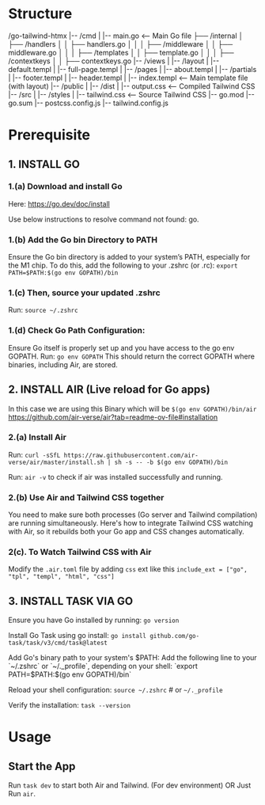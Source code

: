 
# Structure 
/go-tailwind-htmx
|-- /cmd
|   |-- main.go              <-- Main Go file
├── /internal
│   ├── /handlers
│   │   ├── handlers.go
│   │
│   ├── /middleware
│   │   ├── middleware.go
│   │
│   ├── /templates
│   │   ├── template.go
│   │
│   ├── /contextkeys
│   │   ├── contextkeys.go
|-- /views
|   |-- /layout
|       |-- default.templ
|       |-- full-page.templ
|   |-- /pages
|       |-- about.templ
|   |-- /partials
|       |-- footer.templ
|       |-- header.templ
|   |-- index.templ       <-- Main template file (with layout)
|-- /public
|   |-- /dist
|       |-- output.css       <-- Compiled Tailwind CSS
|-- /src
|   |-- /styles
|       |-- tailwind.css     <-- Source Tailwind CSS
|-- go.mod
|-- go.sum
|-- postcss.config.js
|-- tailwind.config.js

# Prerequisite

## 1. INSTALL GO
  ### 1.(a) Download and install Go
  Here: https://go.dev/doc/install
  
  Use below instructions to resolve command not found: go.
  
  ### 1.(b) Add the Go bin Directory to PATH
  Ensure the Go bin directory is added to your system’s PATH, especially for the M1 chip. To do this, add the following to your .zshrc (or .rc): `export PATH=$PATH:$(go env GOPATH)/bin`
  
  ### 1.(c) Then, source your updated .zshrc
  Run: `source ~/.zshrc`
    
  ### 1.(d) Check Go Path Configuration:
  Ensure Go itself is properly set up and you have access to the go env GOPATH. 
  Run: `go env GOPATH` This should return the correct GOPATH where binaries, including Air, are stored.

## 2. INSTALL AIR (Live reload for Go apps)
  In this case we are using this Binary which will be `$(go env GOPATH)/bin/air` https://github.com/air-verse/air?tab=readme-ov-file#installation
  
  ### 2.(a) Install Air
  Run: `curl -sSfL https://raw.githubusercontent.com/air-verse/air/master/install.sh | sh -s -- -b $(go env GOPATH)/bin`
  
  Run: `air -v` to check if air was installed successfully and running.

  ### 2.(b) Use Air and Tailwind CSS together
  You need to make sure both processes (Go server and Tailwind compilation) are running simultaneously. Here's how to integrate Tailwind CSS watching with Air, so it rebuilds both your Go app and CSS changes automatically.

  ### 2(c). To Watch Tailwind CSS with Air
  Modify the `.air.toml` file by adding `css` ext like this `include_ext = ["go", "tpl", "templ", "html", "css"]`
  
## 3. INSTALL TASK VIA GO
  Ensure you have Go installed by running:
  `go version`

  Install Go Task using go install:
  `go install github.com/go-task/task/v3/cmd/task@latest`
  
  Add Go's binary path to your system's $PATH: Add the following line to your `~/.zshrc` or `~/._profile`, depending on your shell:
  `export PATH=$PATH:$(go env GOPATH)/bin`
  
  Reload your shell configuration:
  `source ~/.zshrc`  # or `~/._profile`

  Verify the installation:
  `task --version`

# Usage
  ## Start the App
  Run `task dev` to start both Air and Tailwind. (For dev environment)
  OR
  Just Run `air`.